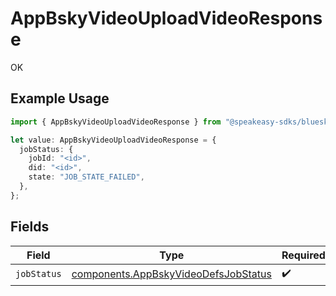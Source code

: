 # AppBskyVideoUploadVideoResponse

OK

## Example Usage

```typescript
import { AppBskyVideoUploadVideoResponse } from "@speakeasy-sdks/bluesky/models/operations";

let value: AppBskyVideoUploadVideoResponse = {
  jobStatus: {
    jobId: "<id>",
    did: "<id>",
    state: "JOB_STATE_FAILED",
  },
};
```

## Fields

| Field                                                                                        | Type                                                                                         | Required                                                                                     | Description                                                                                  |
| -------------------------------------------------------------------------------------------- | -------------------------------------------------------------------------------------------- | -------------------------------------------------------------------------------------------- | -------------------------------------------------------------------------------------------- |
| `jobStatus`                                                                                  | [components.AppBskyVideoDefsJobStatus](../../models/components/appbskyvideodefsjobstatus.md) | :heavy_check_mark:                                                                           | N/A                                                                                          |